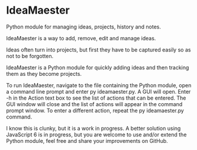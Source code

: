 # IdeaMaester
Python module for managing ideas, projects, history and notes.

IdeaMaester is a way to add, remove, edit and manage ideas.

Ideas often turn into projects, but first they have to be captured easily so as not to be forgotten.

IdeaMaester is a Python module for quickly adding ideas and then tracking them as they become projects.

To run IdeaMaester, navigate to the file containing the Python module, open a command line prompt 
and enter py ideamaester.py.  A GUI will open. Enter -h in the Action text box to see the list of 
actions that can be entered.  The GUI window will close and the list of actions will appear in the
command prompt window.  To enter a different action, repeat the py ideamaester.py command.

I know this is clunky, but it is a work in progress.  A better solution using JavaScript 6 is in progress,
but you are welcome to use and/or extend the Python module, feel free and share your improvements on 
GitHub.
